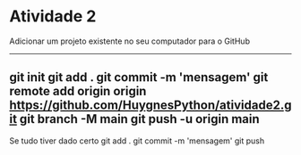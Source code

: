# Atividade 2

Adicionar um projeto existente no seu computador para o GitHub

---
git init 
git add .
git commit -m 'mensagem'
git remote add origin origin https://github.com/HuygnesPython/atividade2.git
git branch -M main
git push -u origin main
---
Se tudo tiver dado certo
git add .
git commit -m 'mensagem'
git push
